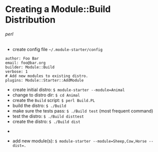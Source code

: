 # Creating a Module::Build Distribution
###### perl

 * create config file `~/.module-starter/config`
```none
author: Foo Bar
email: foo@bar.org
builder: Module::Build
verbose: 1
# Add new modules to existing distro.
plugins: Module::Starter::AddModule
```

 * create initial distro: `$ module-starter --module=Animal`
 * change to distro dir: `$ cd Animal`
 * create the `Build` script: `$ perl Build.PL`
 * build the distro: `$ ./Build`
 * make sure the tests pass: `$ ./Build test` (most frequent command)
 * test the distro: `$ ./Build disttest`
 * create the distro: `$ ./Build dist`

-

* add new module(s): `$ module-starter --module=Sheep,Cow,Horse --dist=.`
